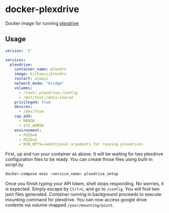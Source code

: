 # docker-plexdrive

Docker image for running [plexdrive](https://github.com/kilhaasi/plexdrv)


## Usage

```yaml
version: '2'

services:
  plexdrive:
    container_name: plexdrv
    image: kilhaasi/plexdrv
    restart: always
    network_mode: "bridge"
    volumes:
      - /root/.plexdrive:/config
      - /mnt/test:/data:shared
    privileged: true
    devices:
      - /dev/fuse
    cap_add:
      - MKNOD
      - SYS_ADMIN
    environment:
      - PUID=0
      - PGID=0
      - RUN_OPTS=<additional arguments for running plexdrive>
```

First, up and run your container as above. It will be waiting for two plexdrive configuration files to be ready. You can create those files using built-in script by

```bash
docker-compose exec <service_name> plexdrive_setup
```

Once you finish typing your API token, shell stops responding. No worries, it is expected. Simply escape by ```Ctrl+C```, and go to ```/config```. You will find two json files generated. Container running in background proceeds to execute mounting command for plexdrive. You can now access google drive contents via volume-mapped ```/your/mounting/point```.
